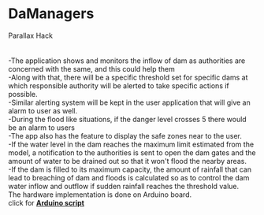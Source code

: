# DaManagers
Parallax Hack<br/>
<br/>
<br/>
-The application shows and monitors the inflow of dam as authorities are concerned with the same, and this could help them</br>
-Along with that, there will be a specific threshold set for specific dams at which responsible authority will be alerted to take specific actions if possible.</br>
-Similar alerting system will be kept in the user application that will give an alarm to user as well.</br>
-During the flood like situations, if the danger level crosses 5 there would be an alarm to users </br>
-The app also has the feature to display the safe zones near to the user.</br>
-If the water level in the dam reaches the maximum  limit estimated from the model, a notification to the authorities is sent to open the dam gates and the amount of water to be drained out so that it won't flood the nearby areas.</br>
-If the dam is filled to its maximum capacity, the amount of rainfall that can lead to breaching of dam and floods is calculated so as to control the dam water inflow and outflow if sudden rainfall reaches the threshold value.</br>
The hardware implementation is done on Arduino board.<br/>
click for [**Arduino script**](https://github.com/sudnyeshtalekar/DaManagers/tree/master/HARDWARE)
